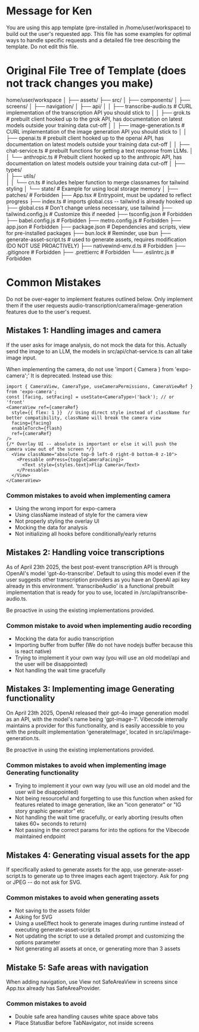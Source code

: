 # Message for Ken
You are using this app template (pre-installed in /home/user/workspace) to build out the user's requested app. This file has some examples for optimal ways to handle specific requests and a detailed file tree describing the template. Do not edit this file.

# Original File Tree of Template (does not track changes you make)

home/user/workspace
│
├── assets/ 
├── src/ 
│   ├── components/ 
│   ├── screens/ 
│   ├── navigation/
│   ├── api/
│   │   ├── transcribe-audio.ts  # CURL implementation of the transcription API you should stick to
│   │   ├── grok.ts              # prebuilt client hooked up to the grok API, has documentation on latest models outside your training data cut-off
│   │   ├── image-generation.ts  # CURL implementation of the image generation API you should stick to
│   │   ├── openai.ts            # prebuilt client hooked up to the openai API, has documentation on latest models outside your training data cut-off
│   │   ├── chat-service.ts      # prebuilt functions for getting a text response from LLMs.
│   │   └── anthropic.ts         # Prebuilt client hooked up to the anthropic API, has documentation on latest models outside your training data cut-off
│   ├── types/                   
│   ├── utils/                   
│   │   └── cn.ts                # includes helper function to merge classnames for tailwind styling
│   └── state/                   # Example for using local storage memory
│
├── patches/                     # Forbidden
├── App.tsx                      # Entrypoint, must be updated to reflect progress
├── index.ts                     # imports global.css -- tailwind is already hooked up
├── global.css                   # Don't change unless necessary, use tailwind
├── tailwind.config.js           # Customize this if needed
├── tsconfig.json                # Forbidden
├── babel.config.js              # Forbidden 
├── metro.config.js              # Forbidden
├── app.json                     # Forbidden
├── package.json                 # Dependencies and scripts, view for pre-installed packages
├── bun.lock                     # Reminder, use bun
├── generate-asset-script.ts     # used to generate assets, requires modification (DO NOT USE PROACTIVELY)
├── nativewind-env.d.ts          # Forbidden
├── .gitignore                   # Forbidden
├── .prettierrc                  # Forbidden
└── .eslintrc.js                 # Forbidden

# Common Mistakes

Do not be over-eager to implement features outlined below. Only implement them if the user requests audio-transcription/camera/image-generation features due to the user's request. 

## Mistakes 1: Handling images and camera

If the user asks for image analysis, do not mock the data for this. Actually send the image to an LLM, the models in src/api/chat-service.ts can all take image input.

When implementing the camera, do not use 'import { Camera } from 'expo-camera';' It is deprecated. Instead use this:

```
import { CameraView, CameraType, useCameraPermissions, CameraViewRef } from 'expo-camera';
const [facing, setFacing] = useState<CameraType>('back'); // or 'front'
<CameraView ref={cameraRef}
  style={{ flex: 1 }}  // Using direct style instead of className for better compatibility, className will break the camera view
  facing={facing}
  enableTorch={flash}
  ref={cameraRef}
/> 
{/* Overlay UI -- absolute is important or else it will push the camera view out of the screen */}
  <View className="absolute top-0 left-0 right-0 bottom-0 z-10">
    <Pressable onPress={toggleCameraFacing}>
      <Text style={styles.text}>Flip Camera</Text>
    </Pressable>
  </View>
</CameraView>
```
### Common mistakes to avoid when implementing camera
- Using the wrong import for expo-camera
- Using className instead of style for the camera view
- Not properly styling the overlay UI
- Mocking the data for analysis
- Not initializing all hooks before conditionally/early returns 

## Mistakes 2: Handling voice transcriptions

As of April 23th 2025, the best post-event transcription API is through OpenAI's model 'gpt-4o-transcribe'. Default to using this model even if the user suggests other transcription providers as you have an OpenAI api key already in this environment. 'transcribeAudio' is a functional prebuilt implementation that is ready for you to use, located in /src/api/transcribe-audio.ts.

Be proactive in using the existing implementations provided.

### Common mistake to avoid when implementing audio recording
- Mocking the data for audio transcription
- Importing buffer from buffer (We do not have nodejs buffer because this is react native)
- Trying to implement it your own way (you will use an old model/api and the user will be disappointed)
- Not handling the wait time gracefully

## Mistakes 3: Implementing image Generating functionality

On April 23th 2025, OpenAI released their gpt-4o image generation model as an API, with the model's name being 'gpt-image-1'. Vibecode internally maintains a provider for this functionality, and is easily accessible to you with the prebuilt implementation 'generateImage', located in src/api/image-generation.ts. 

Be proactive in using the existing implementations provided.

### Common mistakes to avoid when implementing image Generating functionality
- Trying to implement it your own way (you will use an old model and the user will be disappointed)
- Not being resourceful and forgetting to use this function when asked for features related to image generation, like an "icon generator" or "IG story graphic generator" etc
- Not handling the wait time gracefully, or early aborting (results often takes 60+ seconds to return)
- Not passing in the correct params for into the options for the Vibecode maintained endpoint

## Mistakes 4: Generating visual assets for the app

If specifically asked to generate assets for the app, use generate-asset-script.ts to generate up to three images each agent trajectory. Ask for png or JPEG -- do not ask for SVG.

### Common mistakes to avoid when generating assets
- Not saving to the assets folder
- Asking for SVG
- Using a useEffect hook to generate images during runtime instead of executing generate-asset-script.ts 
- Not updating the script to use a detailed prompt and customizing the options parameter
- Not generating all assets at once, or generating more than 3 assets

## Mistake 5: Safe areas with navigation

When adding navigation, use View not SafeAreaView in screens since App.tsx already has SafeAreaProvider.

### Common mistakes to avoid
- Double safe area handling causes white space above tabs
- Place StatusBar before TabNavigator, not inside screens